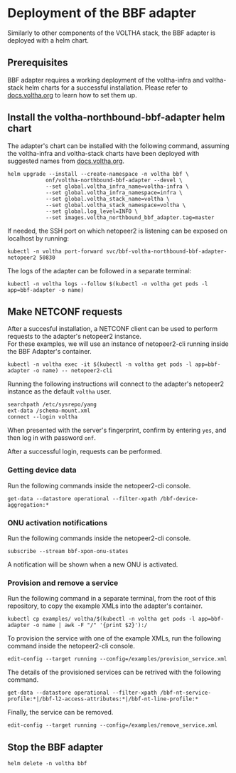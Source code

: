 # Deployment of the BBF adapter

Similarly to other components of the VOLTHA stack, the BBF adapter is deployed with a helm chart.

## Prerequisites

BBF adapter requires a working deployment of the voltha-infra and voltha-stack helm charts for a successful installation.
Please refer to [docs.voltha.org](https://docs.voltha.org/master/voltha-helm-charts/README.html) to learn how to set them up.

## Install the voltha-northbound-bbf-adapter helm chart

The adapter's chart can be installed with the following command, assuming the voltha-infra and voltha-stack charts have been deployed with suggested names from [docs.voltha.org](https://docs.voltha.org/master/voltha-helm-charts/README.html).

```
helm upgrade --install --create-namespace -n voltha bbf \
            onf/voltha-northbound-bbf-adapter --devel \
            --set global.voltha_infra_name=voltha-infra \
            --set global.voltha_infra_namespace=infra \
            --set global.voltha_stack_name=voltha \
            --set global.voltha_stack_namespace=voltha \
            --set global.log_level=INFO \
            --set images.voltha_northbound_bbf_adapter.tag=master
```

If needed, the SSH port on which netopeer2 is listening can be exposed on localhost by running:

```
kubectl -n voltha port-forward svc/bbf-voltha-northbound-bbf-adapter-netopeer2 50830
```

The logs of the adapter can be followed in a separate terminal:

```
kubectl -n voltha logs --follow $(kubectl -n voltha get pods -l app=bbf-adapter -o name)
```

## Make NETCONF requests
After a succesful installation, a NETCONF client can be used to perform requests to the adapter's netopeer2 instance.\
For these examples, we will use an instance of netopeer2-cli  running inside the BBF Adapter's container.

```
kubectl -n voltha exec -it $(kubectl -n voltha get pods -l app=bbf-adapter -o name) -- netopeer2-cli
```

Running the following instructions will connect to the adapter's netopeer2 instance as the default `voltha` user.

```
searchpath /etc/sysrepo/yang
ext-data /schema-mount.xml
connect --login voltha
```

When presented with the server's fingerprint, confirm by entering `yes`, and then log in with password `onf`.

After a successful login, requests can be performed.

### Getting device data

Run the following commands inside the netopeer2-cli console.
```
get-data --datastore operational --filter-xpath /bbf-device-aggregation:*
```

### ONU activation notifications

Run the following commands inside the netopeer2-cli console.
```
subscribe --stream bbf-xpon-onu-states
```
A notification will be shown when a new ONU is activated.

### Provision and remove a service

Run the following command in a separate terminal, from the root of this repository, to copy the example XMLs into the adapter's container.
```
kubectl cp examples/ voltha/$(kubectl -n voltha get pods -l app=bbf-adapter -o name | awk -F "/" '{print $2}'):/
```
To provision the service with one of the example XMLs, run the following command inside the netopeer2-cli console.
```
edit-config --target running --config=/examples/provision_service.xml
```
The details of the provisioned services can be retrived with the following command.
```
get-data --datastore operational --filter-xpath /bbf-nt-service-profile:*|/bbf-l2-access-attributes:*|/bbf-nt-line-profile:*
```
Finally, the service can be removed.
```
edit-config --target running --config=/examples/remove_service.xml
```

## Stop the BBF adapter
```
helm delete -n voltha bbf
```
